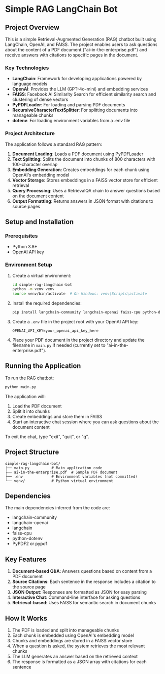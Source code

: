 # Simple RAG LangChain Bot

## Project Overview

This is a simple Retrieval-Augmented Generation (RAG) chatbot built using LangChain, OpenAI, and FAISS. The project enables users to ask questions about the content of a PDF document ("ai-in-the-enterprise.pdf") and receive answers with citations to specific pages in the document.

### Key Technologies

- **LangChain**: Framework for developing applications powered by language models
- **OpenAI**: Provides the LLM (GPT-4o-mini) and embedding services
- **FAISS**: Facebook AI Similarity Search for efficient similarity search and clustering of dense vectors
- **PyPDFLoader**: For loading and parsing PDF documents
- **RecursiveCharacterTextSplitter**: For splitting documents into manageable chunks
- **dotenv**: For loading environment variables from a .env file

### Project Architecture

The application follows a standard RAG pattern:

1. **Document Loading**: Loads a PDF document using PyPDFLoader
2. **Text Splitting**: Splits the document into chunks of 800 characters with 100-character overlap
3. **Embedding Generation**: Creates embeddings for each chunk using OpenAI's embedding model
4. **Vector Storage**: Stores embeddings in a FAISS vector store for efficient retrieval
5. **Query Processing**: Uses a RetrievalQA chain to answer questions based on the document content
6. **Output Formatting**: Returns answers in JSON format with citations to source pages

## Setup and Installation

### Prerequisites

- Python 3.8+
- OpenAI API key

### Environment Setup

1. Create a virtual environment:
   ```bash
   cd simple-rag-langchain-bot
   python -m venv venv
   source venv/bin/activate  # On Windows: venv\Scripts\activate
   ```

2. Install the required dependencies:
   ```bash
   pip install langchain-community langchain-openai faiss-cpu python-dotenv PyPDF2
   ```

3. Create a `.env` file in the project root with your OpenAI API key:
   ```
   OPENAI_API_KEY=your_openai_api_key_here
   ```

4. Place your PDF document in the project directory and update the filename in `main.py` if needed (currently set to "ai-in-the-enterprise.pdf").

## Running the Application

To run the RAG chatbot:

```bash
python main.py
```

The application will:
1. Load the PDF document
2. Split it into chunks
3. Create embeddings and store them in FAISS
4. Start an interactive chat session where you can ask questions about the document content

To exit the chat, type "exit", "quit", or "q".

## Project Structure

```
simple-rag-langchain-bot/
├── main.py          # Main application code
├── ai-in-the-enterprise.pdf  # Sample PDF document
├── .env             # Environment variables (not committed)
└── venv/            # Python virtual environment
```

## Dependencies

The main dependencies inferred from the code are:
- langchain-community
- langchain-openai
- langchain
- faiss-cpu
- python-dotenv
- PyPDF2 or pypdf

## Key Features

1. **Document-based Q&A**: Answers questions based on content from a PDF document
2. **Source Citations**: Each sentence in the response includes a citation to the source page
3. **JSON Output**: Responses are formatted as JSON for easy parsing
4. **Interactive Chat**: Command-line interface for asking questions
5. **Retrieval-based**: Uses FAISS for semantic search in document chunks

## How It Works

1. The PDF is loaded and split into manageable chunks
2. Each chunk is embedded using OpenAI's embedding model
3. Chunks and embeddings are stored in a FAISS vector store
4. When a question is asked, the system retrieves the most relevant chunks
5. The LLM generates an answer based on the retrieved context
6. The response is formatted as a JSON array with citations for each sentence